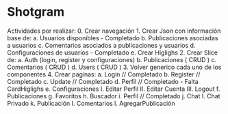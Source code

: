 # Shotgram
Actividades por realizar:
    0. Crear navegación
    1. Crear Json con información base de:
        a. Usuarios disponibles - Completado
        b. Publicaciones asociadas a usuarios
        c. Comentarios asociados a publicaciones y usuarios
        d. Configuraciones de usuarios - Completado
        e. Crear Higlighs
    2. Crear Slice de:
        a. Auth (login, register y configuraciones)
        b. Publicaciones ( CRUD )
        c. Comentarios ( CRUD )
        d. Users ( CRUD )
    3. Volver generico cada uno de los componentes
    4. Crear paginas:
        a. Login // Completado
        b. Register // Completado
        c. Update // Completado
        d. Perfil // Completado - Falta CardHiglighs
        e. Configuraciones
            I. Editar Perfil
            II. Editar Cuenta
            III. Logout
        f. Publicaciones
        g. Favoritos
        h. Buscador
        i. Perfil // Completado
        j. Chat
            I. Chat Privado
        k. Publicación
            I. Comentarios
        l. AgregarPublicación